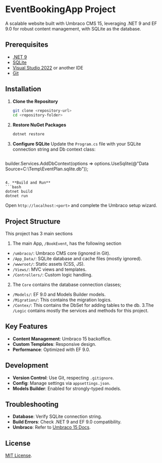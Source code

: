 # EventBookingApp Project

A scalable website built with Umbraco CMS 15, leveraging .NET 9 and EF 9.0 for robust content management, with SQLite as the database.

## Prerequisites
- [.NET 9](https://dotnet.microsoft.com/download/dotnet/9.0)
- [SQLite](https://www.sqlite.org/download.html)
- [Visual Studio 2022](https://visualstudio.microsoft.com/) or another IDE
- [Git](https://git-scm.com/)

## Installation
1. **Clone the Repository**
   ```bash
   git clone <repository-url>
   cd <repository-folder>
   ```

2. **Restore NuGet Packages**
   ```bash
   dotnet restore
   ```

3. **Configure SQLite**
   Update the `Program.cs` file with your SQLite connection string and Db context class:
   ```json
  builder.Services.AddDbContext<BookEventDbContext>(options =>
            options.UseSqlite(@"Data Source=C:\Temp\EventPlan.sqlite.db"));

   ```

4. **Build and Run**
   ```bash
   dotnet build
   dotnet run
   ```
   Open `http://localhost:<port>` and complete the Umbraco setup wizard.

## Project Structure
This project has 3 main sections
1. The main App, `/BookEvent`, has the following section
- `/umbraco/`: Umbraco CMS core (ignored in Git).
- `/App_Data/`: SQLite database and cache files (mostly ignored).
- `/wwwroot/`: Static assets (CSS, JS).
- `/Views/`: MVC views and templates.
- `/Controllers/`: Custom logic handling.
2. The `Core` contains the database connection classes;
- `/Models/`: EF 9.0 and Models Builder models.
- `/Migration/`: This contains the migration logics.
- `/Contex/`: This contains the DbSet for adding tables to the db.
  3.The `/Logic` contains mostly the services and methods for this project.


## Key Features
- **Content Management**: Umbraco 15 backoffice.
- **Custom Templates**: Responsive design.
- **Performance**: Optimized with EF 9.0.

## Development
- **Version Control**: Use Git, respecting `.gitignore`.
- **Config**: Manage settings via `appsettings.json`.
- **Models Builder**: Enabled for strongly-typed models.

## Troubleshooting
- **Database**: Verify SQLite connection string.
- **Build Errors**: Check .NET 9 and EF 9.0 compatibility.
- **Umbraco**: Refer to [Umbraco 15 Docs](https://docs.umbraco.com/umbraco-cms).

## License
[MIT License](LICENSE).
